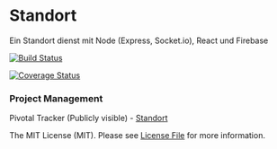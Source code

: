 # Standort
Ein Standort dienst mit Node (Express, Socket.io), React und Firebase


[![Build Status](https://semaphoreci.com/api/v1/godson/standort/branches/master/shields_badge.svg)](https://semaphoreci.com/godson/standort)

[![Coverage Status](https://coveralls.io/repos/github/gottsohn/standort/badge.svg?branch=master)](https://coveralls.io/github/gottsohn/standort?branch=master)


### Project Management
Pivotal Tracker (Publicly visible) - [Standort](https://www.pivotaltracker.com/n/projects/1601389)


The MIT License (MIT). Please see [License File](LICENSE) for more information.
